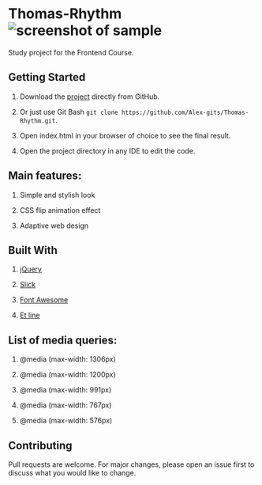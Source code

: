 # Thomas-Rhythm ![screenshot of sample](https://i.gyazo.com/6a0af0c21f7ff7cc693d1c613e9bf425.png)
Study project for the Frontend Course. 

## Getting Started

1. Download the [project](https://github.com/Alex-gits/Thomas-Rhythm/archive/master.zip) directly from GitHub.

2. Or just use Git Bash ```git clone https://github.com/Alex-gits/Thomas-Rhythm.git```.

3. Open index.html in your browser of choice to see the final result.

4. Open the project directory in any IDE to edit the code.

## Main features:

1. Simple and stylish look

2. CSS flip animation effect

3. Adaptive web design 

## Built With

1.  [jQuery](https://jquery.com/)

2. [Slick](https://kenwheeler.github.io/slick/)

3. [Font Awesome](https://fontawesome.com/) 

4. [Et line](http://rhythm.nikadevs.com/content/icons-et-line)

## List of media queries:

1. @media (max-width: 1306px)

2. @media (max-width: 1200px)

3. @media (max-width: 991px)

4. @media (max-width: 767px)

5. @media (max-width: 576px)

## Contributing
Pull requests are welcome. For major changes, please open an issue first to discuss what you would like to change.
